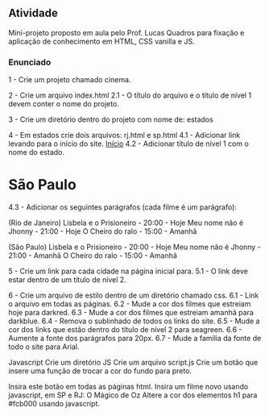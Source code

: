 ## Atividade

Mini-projeto proposto em aula pelo Prof. Lucas Quadros para fixação e aplicação de conhecimento em HTML, CSS vanilla e JS.





### Enunciado 

1 - Crie um projeto chamado cinema.

2 - Crie um arquivo index.html
2.1 - O título do arquivo e o título de nível 1 devem conter o nome do projeto.

3 - Crie um diretório dentro do projeto com nome de: estados

4 - Em estados crie dois arquivos: rj.html e sp.html
4.1 - Adicionar link levando para o início do site.
    <a href="/index.html">Início</a>
4.2 - Adicionar título de nível 1 com o nome do estado.
    <h1>São Paulo</h1>
4.3 - Adicionar os seguintes parágrafos (cada filme é um parágrafo):

(Rio de Janeiro)
Lisbela e o Prisioneiro - 20:00 - Hoje
Meu nome não é Jhonny - 21:00 - Hoje
O Cheiro do ralo - 15:00 - Amanhã

(São Paulo)
Lisbela e o Prisioneiro - 20:00 - Hoje
Meu nome não é Jhonny - 21:00 - Amanhã
O Cheiro do ralo - 15:00 - Amanhã

5 - Crie um link para cada cidade na página inicial para.
5.1 - O link deve estar dentro de um título de nível 2.

6 - Crie um arquivo de estilo dentro de um diretório chamado css.
6.1 - Link o arquivo em todas as páginas.
6.2 - Mude a cor dos filmes que estreiam hoje para darkred.
6.3 - Mude a cor dos filmes que estreiam amanhã para darkblue.
6.4 - Remova o sublinhado de todos os links do site.
6.5 - Mude a cor dos links que estão dentro do título de nível 2 para seagreen.
6.6 - Aumente a fonte dos parágrafos para 20px.
6.7 - Mude a família da fonte de todo o site para Arial.


Javascript
Crie um diretório JS
Crie um arquivo script.js
Crie um botão que insere uma função de trocar a cor do fundo para preto.
	
Insira este botão em todas as páginas html.
Insira um filme novo usando javascript, em SP e RJ:
O Mágico de Oz
Altere a cor dos elementos h1 para #fcb000 usando javascript.
